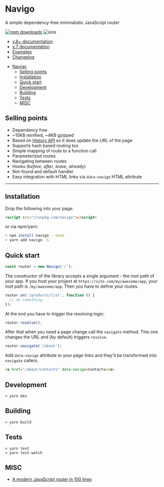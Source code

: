 # Navigo

A simple dependency-free minimalistic JavaScript router

[![npm downloads](https://img.shields.io/npm/dm/navigo.svg?style=flat-square)](https://www.npmjs.com/package/navigo)
![size](https://badgen.net/bundlephobia/minzip/react)

* [v.8+ documentation](./DOCUMENTATION.md)
* [v.7 documentation](./README_v7.md)
* [Examples](./examples)
* [Changelog](./CHANGELOG.md)

- [Navigo](#navigo)
  - [Selling points](#selling-points)
  - [Installation](#installation)
  - [Quick start](#quick-start)
  - [Development](#development)
  - [Building](#building)
  - [Tests](#tests)
  - [MISC](#misc)

## Selling points

* Dependency free
* ~10KB minified, ~4KB gzipped
* Based on [History API](https://developer.mozilla.org/en-US/docs/Web/API/History_API) so it does update the URL of the page
* Supports hash based routing too
* Simple mapping of route to a function call
* Parameterized routes
* Navigating between routes
* Hooks (_before_, _after_, _leave_, _already_)
* Not-found and default handler
* Easy integration with HTML links via `data-navigo` HTML attribute

---

## Installation

Drop the following into your page:

```html
<script src="//unpkg.com/navigo"></script>
``` 

or via npm/yarn:

```bash
> npm install navigo --save
> yarn add navigo -S
```

## Quick start

```js
const router = new Navigo('/');
```

The constructor of the library accepts a single argument - the root path of your app. If you host your project at `https://site.com/my/awesome/app`, your root path is `/my/awesome/app`. Then you have to define your routes.

```js
router.on('/products/list', function () {
  // do something
});
```

At the end you have to trigger the resolving logic:

```js
router.resolve();
```

After that when you need a page change call the `navigate` method. This one changes the URL and (by default) triggers `resolve`.

```js
router.navigate('/about');
```

Add `data-navigo` attribute to your page links and they'll be transformed into `navigate` callers.

```html
<a href="/about/contacts" data-navigo>Contacts</a>
```

## Development

```
> yarn dev
```

## Building

```
> yarn build
```

## Tests

```
> yarn test
> yarn test-watch
```

## MISC

* [A modern JavaScript router in 100 lines](http://krasimirtsonev.com/blog/article/A-modern-JavaScript-router-in-100-lines-history-api-pushState-hash-url)
